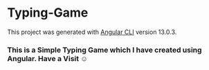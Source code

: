 # Typing-Game

This project was generated with [Angular CLI](https://github.com/angular/angular-cli) version 13.0.3.

### This is a Simple Typing Game which I have created using Angular. Have a Visit ☺️
